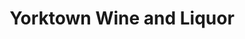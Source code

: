 ---
title: "Yorktown Wine and Liquor"
url: /yorktown-heights/yorktown-wine-and-liquor/
shop: alcohol
---